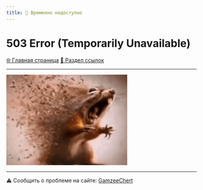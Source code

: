 ```yaml
---
title: 🚧 Временно недоступно
---
```


<link rel="stylesheet" href="css/style.css">

# 503 Error (Temporarily Unavailable)

<a href="./index.html" class="button-link">🌐 Главная страница</a>
<a href="./links.html" class="button-link">🔗 Раздел ссылок</a>

- - - - -

![Ash](https://github.com/GamzeeChert/gamzeechert.github.io/blob/main/_madnessgamesstore%2F_pictures%2FAsh.gif)

- - - - -

⚠️ Сообщить о проблеме на сайте: <a href="https://t.me/Gamzee_Chertanovskiy" class="button2-link">GamzeeChert</a>